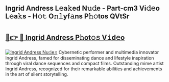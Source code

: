 ## Ingrid Andress L𝚎a𝚔ed N𝚞𝚍e - Part-cm3 Vi𝚍𝚎o L𝚎a𝚔s - H𝚘𝚝 O𝚗𝚕yf𝚊ns P𝚑𝚘tos QVtSr

# <h2><a href="http://kf6pomw.oniu.top/?m=Ingrid+Andress">🔗👉 🔴 Ingrid Andress P𝚑ot𝚘𝚜 V𝚒d𝚎o</a></h2>

[![Ingrid Andress Nu𝚍e𝚜](https://i.imgur.com/0qMVB7G.gif)](http://kf6pomw.oniu.top/?m=Ingrid+Andress)
Cybernetic performer and multimedia innovator Ingrid Andress, famed for disseminating dance and lifestyle inspiration through viral dance sequences and compact films. Outstanding mime artist Ingrid Andress, recognized for their remarkable abilities and achievements in the art of silent storytelling.  
